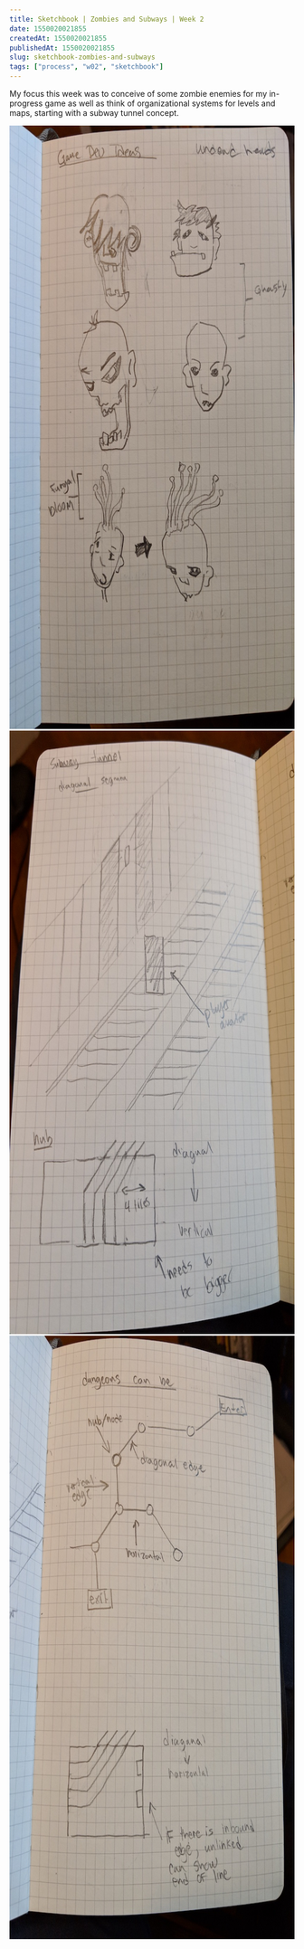 ```yaml
---
title: Sketchbook | Zombies and Subways | Week 2
date: 1550020021855
createdAt: 1550020021855
publishedAt: 1550020021855
slug: sketchbook-zombies-and-subways
tags: ["process", "w02", "sketchbook"]
---
```


My focus this week was to conceive of some zombie enemies for my in-progress game as well as think of organizational systems for levels and maps, starting with a subway tunnel concept.

<img src="./sketchbook_1_zombies.jpg" width="800" height="1067"/>
<img src="./sketchbook_2_subway_tunnel.jpg" width="800" height="1067"/>
<img src="./sketchbook_3_map_organization.jpg" width="800" height="1067"/>
